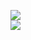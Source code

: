 [![](https://img.shields.io/badge/Made%20With-Github%20Spray-lightgrey.svg?style=for-the-badge&logo=github)](https://github.com/Annihil/github-spray#23218)  
[![](https://i.imgur.com/2DrTn0Z.gif)](https://github.com/Annihil/github-spray)